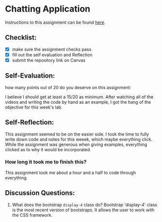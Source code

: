 Chatting Application
=====================
Instructions to this assignment can be found [here](https://it3049c.github.io/coursework/labs/chatting-app).

## Checklist:
- [X] make sure the assignment checks pass
- [X] fill out the self evaluation and Reflection
- [X] submit the repository link on Canvas

## Self-Evaluation:

how many points out of 20 do you deserve on this assignment: 

I believe I should get at least a 15/20 as  minimum. After watching all of the videos and writing the code by hand as an example, I 
got the hang of the objective for this week's lab.

## Self-Reflection:
This assignment seemed to be on the easier side. I took the time to fully write down code and notes for this weeek, which maybe everything click.
While the assignment was generous when giving examples, everything clicked as to why it would be incorporated.

### How long it took me to finish this?
This assignment took me about a hour and a half to code through everything.

## Discussion Questions:
1. What does the bootstrap `display-4` class do?
Bootstrap 'display-4' class is the most recent version of bootstraps. It allows the user to work with the CSS framework.